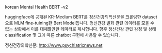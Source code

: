 korean Mental Health BERT -v2

huggingface에 공개된 KR-Medium BERT를 정신건강의학신문을 크롤링한 dataset으로 MLM fine-tuining한 Bert Model입니다.
정신건강 발화 관련 데이터를 모을 수 없는 상황에서 이를 대체할만한 데이터로 제시합니다.
향후 정신건강 관련 감정 및 상태 classification 및 그에 따른 chatbot 구현에 사용할 수 있습니다.


정신건강의학신문: http://www.psychiatricnews.net